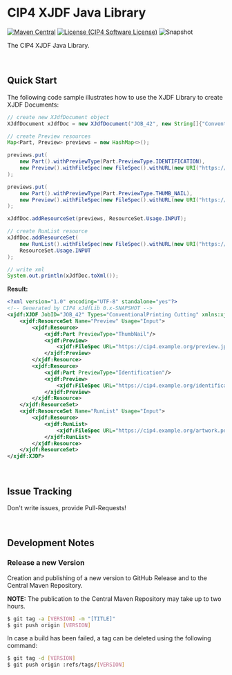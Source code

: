 # CIP4 XJDF Java Library
 [![Maven Central](https://maven-badges.herokuapp.com/maven-central/org.cip4.lib.xjdf/xJdfLib/badge.svg)](https://maven-badges.herokuapp.com/maven-central/org.cip4.lib.xjdf/xJdfLib) [![License (CIP4 Software License)](https://img.shields.io/badge/license-CIP4%20Software%20License-blue)](https://github.com/cip4/xJdfLib/blob/master/LICENSE.md) ![Snapshot](https://github.com/cip4/xJdfLib/workflows/Snapshot/badge.svg)
 
 The CIP4 XJDF Java Library.
 
 <br /> 
 
 ## Quick Start
 The following code sample illustrates how to use the XJDF Library to create XJDF Documents:

```java
// create new XJdfDocument object
XJdfDocument xJdfDoc = new XJdfDocument("JOB_42", new String[]{"ConventionalPrinting", "Cutting"});

// create Preview resources
Map<Part, Preview> previews = new HashMap<>();

previews.put(
    new Part().withPreviewType(Part.PreviewType.IDENTIFICATION),
    new Preview().withFileSpec(new FileSpec().withURL(new URI("https://cip4.example.org/identification.pdf")))
);

previews.put(
    new Part().withPreviewType(Part.PreviewType.THUMB_NAIL),
    new Preview().withFileSpec(new FileSpec().withURL(new URI("https://cip4.example.org/preview.jpg")))
);

xJdfDoc.addResourceSet(previews, ResourceSet.Usage.INPUT);

// create RunList resource
xJdfDoc.addResourceSet(
    new RunList().withFileSpec(new FileSpec().withURL(new URI("https://cip4.example.org/artwork.pdf"))),
    ResourceSet.Usage.INPUT
);

// write xml
System.out.println(xJdfDoc.toXml());
```
**Result:**
```xml
<?xml version="1.0" encoding="UTF-8" standalone="yes"?>
<!-- Generated by CIP4 xJdfLib 0.x-SNAPSHOT -->
<xjdf:XJDF JobID="JOB_42" Types="ConventionalPrinting Cutting" xmlns:xjdf="http://www.CIP4.org/JDFSchema_2_0">
    <xjdf:ResourceSet Name="Preview" Usage="Input">
        <xjdf:Resource>
            <xjdf:Part PreviewType="ThumbNail"/>
            <xjdf:Preview>
                <xjdf:FileSpec URL="https://cip4.example.org/preview.jpg"/>
            </xjdf:Preview>
        </xjdf:Resource>
        <xjdf:Resource>
            <xjdf:Part PreviewType="Identification"/>
            <xjdf:Preview>
                <xjdf:FileSpec URL="https://cip4.example.org/identification.pdf"/>
            </xjdf:Preview>
        </xjdf:Resource>
    </xjdf:ResourceSet>
    <xjdf:ResourceSet Name="RunList" Usage="Input">
        <xjdf:Resource>
            <xjdf:RunList>
                <xjdf:FileSpec URL="https://cip4.example.org/artwork.pdf"/>
            </xjdf:RunList>
        </xjdf:Resource>
    </xjdf:ResourceSet>
</xjdf:XJDF>
```
 <br />
 
 ## Issue Tracking
Don't write issues, provide Pull-Requests!

<br />

## Development Notes
### Release a new Version
Creation and publishing of a new version to GitHub Release and to the Central Maven Repository. 

**NOTE:** The publication to the Central Maven Repository may take up to two hours.

```bash
$ git tag -a [VERSION] -m "[TITLE]"
$ git push origin [VERSION]
```

In case a build has been failed, a tag can be deleted using the following command:
```bash
$ git tag -d [VERSION]
$ git push origin :refs/tags/[VERSION]
```

